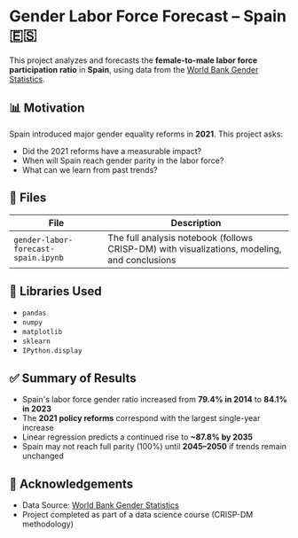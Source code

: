 # Gender Labor Force Forecast – Spain 🇪🇸

This project analyzes and forecasts the **female-to-male labor force participation ratio** in **Spain**, using data from the [World Bank Gender Statistics](https://databank.worldbank.org/).

## 📊 Motivation

Spain introduced major gender equality reforms in **2021**. This project asks:
- Did the 2021 reforms have a measurable impact?
- When will Spain reach gender parity in the labor force?
- What can we learn from past trends?

## 📁 Files

| File | Description |
|------|-------------|
| `gender-labor-forecast-spain.ipynb` | The full analysis notebook (follows CRISP-DM) with visualizations, modeling, and conclusions |

## 🧪 Libraries Used

- `pandas`
- `numpy`
- `matplotlib`
- `sklearn`
- `IPython.display`

## ✅ Summary of Results

- Spain's labor force gender ratio increased from **79.4% in 2014** to **84.1% in 2023**
- The **2021 policy reforms** correspond with the largest single-year increase
- Linear regression predicts a continued rise to **~87.8% by 2035**
- Spain may not reach full parity (100%) until **2045–2050** if trends remain unchanged

## 🙏 Acknowledgements

- Data Source: [World Bank Gender Statistics](https://databank.worldbank.org/)
- Project completed as part of a data science course (CRISP-DM methodology)
